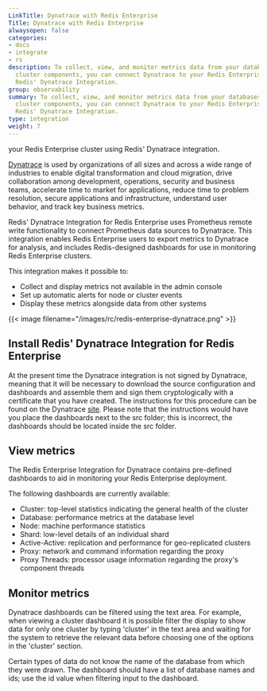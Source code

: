```yaml
---
LinkTitle: Dynatrace with Redis Enterprise
Title: Dynatrace with Redis Enterprise
alwaysopen: false
categories:
- docs
- integrate
- rs
description: To collect, view, and monitor metrics data from your databases and other
  cluster components, you can connect Dynatrace to your Redis Enterprise cluster using
  Redis' Dynatrace Integration.
group: observability
summary: To collect, view, and monitor metrics data from your databases and other
  cluster components, you can connect Dynatrace to your Redis Enterprise cluster using
  Redis' Dynatrace Integration.
type: integration
weight: 7
---
```


your Redis Enterprise cluster using Redis' Dynatrace integration.

[Dynatrace](https://www.dynatrace.com/) is used by organizations of all sizes and across a wide range of industries to 
enable digital transformation and cloud migration, drive collaboration among development, operations, security and 
business teams, accelerate time to market for applications, reduce time to problem resolution, secure applications and 
infrastructure, understand user behavior, and track key business metrics.

Redis' Dynatrace Integration for Redis Enterprise uses Prometheus remote write functionality to connect Prometheus data 
sources to Dynatrace. This integration enables Redis Enterprise users to export metrics to Dynatrace for analysis, 
and includes Redis-designed dashboards for use in monitoring Redis Enterprise clusters.

This integration makes it possible to:
- Collect and display metrics not available in the admin console
- Set up automatic alerts for node or cluster events
- Display these metrics alongside data from other systems

{{< image filename="/images/rc/redis-enterprise-dynatrace.png" >}}
## Install Redis' Dynatrace Integration for Redis Enterprise

At the present time the Dynatrace integration is not signed by Dynatrace, meaning that it will be necessary to download 
the source configuration and dashboards and assemble them and sign them cryptologically with a certificate that you have 
created. The instructions for this procedure can be found on the Dynatrace 
[site](https://docs.dynatrace.com/docs/extend-dynatrace/extensions20/sign-extension). Please note that the instructions 
would have you place the dashboards next to the src folder; this is incorrect, the dashboards should be located inside 
the src folder.

## View metrics

The Redis Enterprise Integration for Dynatrace contains pre-defined dashboards to aid in monitoring your Redis Enterprise deployment.

The following dashboards are currently available:

- Cluster: top-level statistics indicating the general health of the cluster
- Database: performance metrics at the database level
- Node: machine performance statistics
- Shard: low-level details of an individual shard
- Active-Active: replication and performance for geo-replicated clusters
- Proxy: network and command information regarding the proxy
- Proxy Threads: processor usage information regarding the proxy's component threads 


## Monitor metrics

Dynatrace dashboards can be filtered using the text area. For example, when viewing a cluster dashboard it is possible 
filter the display to show data for only one cluster by typing 'cluster' in the text area and waiting for the system to
retrieve the relevant data before choosing one of the options in the 'cluster' section.

Certain types of data do not know the name of the database from which they were drawn. The dashboard should have a list 
of database names and ids; use the id value when filtering input to the dashboard. 


